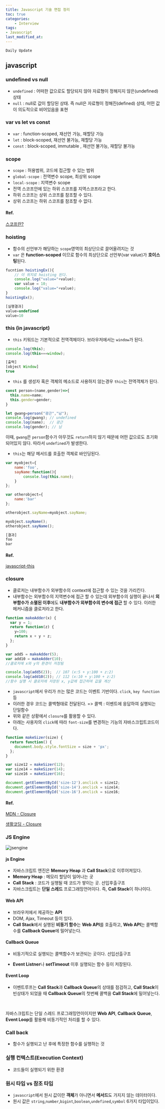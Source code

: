 ```yaml
---
title: Javascript 기술 면접 정리
toc: true
categories:	
    - Interview
tags:
- Javascript
last_modified_at: 
---
```




`Daily Update`

## javascript

### undefined vs null

- `undefined` : 어떠한 값으로도 할당되지 않아 자료형이 정해지지 않은(undefined) 상태
- `null` : null로 값이 할당된 상태. 즉 null은 자료형이 정해진(defined) 상태, 어떤 값이 의도적으로 비어있음을 표현

### var vs let vs const

- `var` : function-scoped, 재선언 가능, 재할당 가능
- `let` : block-scoped, 재선언 불가능, 재할당 가능
- `const` : block-scoped, immutable , 재선언 불가능, 재할당 불가능

### scope

- `scope` : 허용범위, 코드에 접근할 수 있는 범위
- `global-scope` : 전역변수 scope, 최상위 scope
- `local-scope` : 지역변수 scope
- 전역 스코프안에 있는 하위 스코프를 지역스코프라고 한다.
- 하위 스코프는 상위 스코프를 참조할 수 있다.
- 상위 스코프는 하위 스코프를 참조할 수 없다.

#### Ref.

[스코프란?](https://velog.io/@mgm-dev/%EC%8A%A4%EC%BD%94%ED%94%84%EB%9E%80-%EB%AD%98%EA%B9%8C)

### hoisting

- 함수의 선언부가 해당하는 `scope`영역의 최상단으로 끌어올려지는 것
- `var` 은 **function-scoped** 이므로 함수의 최상단으로 선언부(var value)가 **호이스팅**된다.

```javascript
fucntion hoistingEx(){
    // 이 위치로 hoisting 된다.
	console.log("value="+value);
	var value = 10;
	console.log("value="+value);
}
hoistingEx();

[실행결과]
value=undefined
value=10
```

### this (in javascript)

- `this` 키워드는 기본적으로 전역객체이다. 브라우저에서는 `window`가 된다.

```javascript
console.log(this);
console.log(this===window);

[출력]
[object Window]
true
```

- `this` 를 생성자 혹은 객체의 메소드로 사용하지 않는경우 `this`는 전역객체가 된다.

```javascript
const person=(name,gender)=>{
  this.name=name;
  this.gender=gender;
}

let gwang=person("광근","남");
console.log(gwang); // undefined
console.log(name);  // 광근
console.log(gender); // 남
```

이때, `gwang`은 `person`함수가 아무것도 `return`하지 않기 때문에 어떤 값으로도 초기화되어있지 않다. 따라서 `undefined`가 발생한다.

- `this`는 해당 메서드를 호출한 객체로 바인딩된다.

```javascript
var myobject={
    name:'foo',
    sayName:function(){
        console.log(this.name);
    }
};

var otherobject={
    name:'bar'
};

otherobject.sayName=myobject.sayName;

myobject.sayName();
otherobject.sayName();

[결과]
foo
bar
```

#### Ref.

[javascript-this](https://hyunseob.github.io/2016/03/10/javascript-this/)

### closure

- 클로저는 내부함수가 외부함수의 context에 접근할 수 있는 것을 가리킨다.
- 내부함수는 외부함수의 지역변수에 접근 할 수 있는데 외부함수의 실행이 끝나서 **외부함수가 소멸된 이후**에도 **내부함수가 외부함수의 변수에 접근** 할 수 있다. 이러한 메커니즘을 클로저라고 한다.

```javascript
function makeAdder(x) {
  var y = 1;
  return function(z) {
    y=100;
    return x + y + z;
  };
}

var add5 = makeAdder(5);
var add10 = makeAdder(10);
//클로저에 x와 y의 환경이 저장됨

console.log(add5(2));  // 107 (x:5 + y:100 + z:2)
console.log(add10(2)); // 112 (x:10 + y:100 + z:2)
//함수 실행 시 클로저에 저장된 x, y값에 접근하여 값을 계산
```

- `javascript`에서 우리가 쓰는 많은 코드는 이벤트 기반이다. `click`, `key function` 등
- 이러한 경우 코드는 콜백형태로 전달된다. => 콜백 : 이벤트에 응답하여 실행되는 단일함수
- 위와 같은 상황에서 `closure`를 활용할 수 있다.
- 아래는 사용자의 `click`에 따라 `font-size`를 변경하는 기능의 자바스크립트코드이다.

```javascript
function makeSizer(size) {
  return function() {
    document.body.style.fontSize = size + 'px';
  };
}

var size12 = makeSizer(12);
var size14 = makeSizer(14);
var size16 = makeSizer(16);

document.getElementById('size-12').onclick = size12;
document.getElementById('size-14').onclick = size14;
document.getElementById('size-16').onclick = size16;
```

#### Ref.

[MDN - Closure](https://developer.mozilla.org/ko/docs/Web/JavaScript/Guide/Closures)

[생활코딩 - Closure](https://opentutorials.org/course/743/6544)

### JS Engine

![jsengine](https://user-images.githubusercontent.com/49560745/108459270-aa808e00-72b9-11eb-9ce1-1278bb7151d7.png)

#### js Engine

- 자바스크립트 엔진은 **Memory Heap** 과 **Call Stack**으로 이루어져있다.
- **Memory Heap** : 메모리 할당이 일어나는 곳
- **Call Stack** : 코드가 실행될 때 코드가 쌓이는 곳. 선입후출구조
- 자바스크립트는 **단일 스레드** 프로그래밍언어이다. 즉, **Call Stack**이 하나이다.

#### Web API

- 브라우저에서 제공하는 **API**
- DOM, Ajax, Timeout 등이 있다.
- **Call Stack**에서 실행된 **비동기 함수**는 **Web API**를 호출하고, **Web API**는 콜백함수를 **Callback Queue**에 밀어넣는다.

#### Callback Queue

- 비동기적으로 실행되는 콜백함수가 보관되는 곳이다. 선입선출구조

- **Event Listner**나 **setTimeout** 이후 실행되는 함수 등이 저장된다.

#### Event Loop

- 이벤트루프는 **Call Stack**과 **Callback Queue**의 상태를 점검하고, **Call Stack**이 빈상태가 되었을 때 **Callback Queue**의 첫번째 콜백을 **Call Stack**에 밀어넣는다.

<br/>

자바스크립트는 단일 스레드 프로그래밍언이이지만 **Web API**, **Callback Queue**, **Event Loop**를 활용해 비동기적인 처리를 할 수 있다.

### Call back

- 함수가 실행되고 난 후에 특정한 함수를 실행하는 것

### 실행 컨텍스트(Execution Context)

- 코드들이 실행되기 위한 환경

### 원시 타입 vs 참조 타입

- `javascript`에서  원시 값이란 **객체**가 아니면서 **메서드**도 가지지 않는 데이터이다.
- 원시 값은 `string`,`number`,`bigint`,`boolean`,`undefined`,`symbol` 6가지 타입이있다.